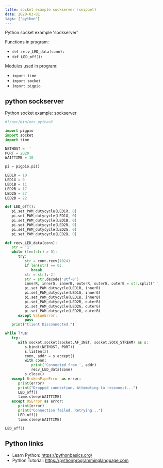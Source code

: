 ```yaml
---
title: socket example sockserver (snippet)
date: 2020-03-01
tags: ["python"]
---
```

Python socket example 'sockserver'

Functions in program: 
* `def recv_LED_data(conn):`
* `def LED_off():`

Modules used in program: 
* `import time`
* `import socket`
* `import pigpio`

## python sockserver

Python socket example: sockserver

```python
#!/usr/bin/env python3

import pigpio
import socket
import time

NETHOST = ''
PORT = 2020
WAITTIME = 10

pi = pigpio.pi()

LED1R = 10
LED1G = 9
LED1B = 11
LED2R = 17
LED2G = 27
LED2B = 22

def LED_off():
   pi.set_PWM_dutycycle(LED1R, 0)
   pi.set_PWM_dutycycle(LED1G, 0)
   pi.set_PWM_dutycycle(LED1B, 0)
   pi.set_PWM_dutycycle(LED2R, 0)
   pi.set_PWM_dutycycle(LED2G, 0)
   pi.set_PWM_dutycycle(LED2B, 0)

def recv_LED_data(conn):
   str = '1'
   while (len(str) > 0):
      try:
         str = conn.recv(1024)
         if len(str) == 0:
            break
         str = str[:-2]
         str = str.decode('utf-8')
         innerR, innerG, innerB, outerR, outerG, outerB = str.split(" ")
         pi.set_PWM_dutycycle(LED1R, innerR)
         pi.set_PWM_dutycycle(LED1G, innerG)
         pi.set_PWM_dutycycle(LED1B, innerB)
         pi.set_PWM_dutycycle(LED2R, outerR)
         pi.set_PWM_dutycycle(LED2G, outerG)
         pi.set_PWM_dutycycle(LED2B, outerB)
      except ValueError:
         pass
   print("Client Disconnected.")

while True:
   try:
      with socket.socket(socket.AF_INET, socket.SOCK_STREAM) as s:
         s.bind((NETHOST, PORT))
         s.listen(2)
         conn, addr = s.accept()
         with conn:
            print('Connected from ', addr)
            recv_LED_data(conn)
         s.close()
   except BrokenPipeError as error:
      print(error)
      print("Dropped connection. Attempting to reconnect...")
      LED_off()
      time.sleep(WAITTIME)
   except OSError as error:
      print(error)
      print("Connection failed. Retrying...")
      LED_off()
      time.sleep(WAITTIME)

LED_off()

```

## Python links

- Learn Python: https://pythonbasics.org/
- Python Tutorial: https://pythonprogramminglanguage.com
